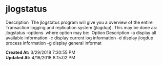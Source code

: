 # jlogstatus

Description  The jlogstatus program will give you a overview of the entire Transaction logging and replication system (jlogdup). This may be done as:  jlogstatus -options  where option may be:  Option Description -a display all available information -c display current log information -d display jlogdup process information -g display general informat  

**Created At:** 3/29/2018 7:30:55 PM  
**Updated At:** 4/18/2018 8:15:02 PM  

